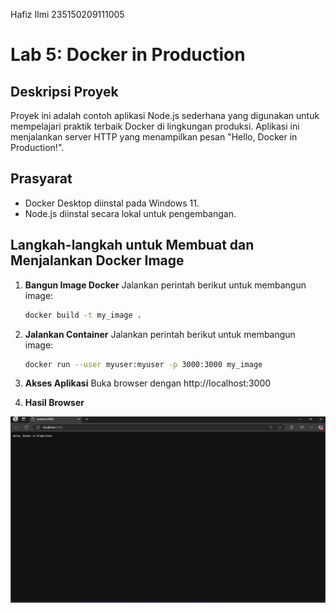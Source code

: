 Hafiz Ilmi
235150209111005

# Lab 5: Docker in Production

## Deskripsi Proyek
Proyek ini adalah contoh aplikasi Node.js sederhana yang digunakan untuk mempelajari praktik terbaik Docker di lingkungan produksi. Aplikasi ini menjalankan server HTTP yang menampilkan pesan "Hello, Docker in Production!".

## Prasyarat
- Docker Desktop diinstal pada Windows 11.
- Node.js diinstal secara lokal untuk pengembangan.

## Langkah-langkah untuk Membuat dan Menjalankan Docker Image
1. **Bangun Image Docker**
   Jalankan perintah berikut untuk membangun image:
   ```bash
   docker build -t my_image .
   ```

2. **Jalankan Container**
   Jalankan perintah berikut untuk membangun image:
   ```bash
   docker run --user myuser:myuser -p 3000:3000 my_image
   ```

3. **Akses Aplikasi**
   Buka browser dengan http://localhost:3000

4. **Hasil Browser**
<img src="image.png" lebar="300" />